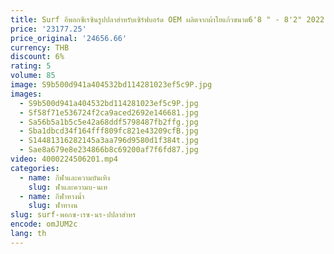 ```yaml
---
title: Surf อีพอกซีเรซินรูปปลาสำหรับเซิร์ฟบอร์ด OEM ผลิตจากผ้าใยแก้วขนาด6'8 " - 8'2" 2022
price: '23177.25'
price_original: '24656.66'
currency: THB
discount: 6%
rating: 5
volume: 85
image: S9b500d941a404532bd114281023ef5c9P.jpg
images:
  - S9b500d941a404532bd114281023ef5c9P.jpg
  - Sf58f71e536724f2ca9aced2692e146681.jpg
  - Sa56b5a1b5c5e42a68ddf5798487fb2ffg.jpg
  - Sba1dbcd34f164fff809fc821e43209cfB.jpg
  - S14481316282145a3aa796d9580d1f384t.jpg
  - Sae8a679e8e234866b8c69200af7f6fd87.jpg
video: 4000224506201.mp4
categories:
  - name: กีฬาและความบันเทิง
    slug: ฬาและความบ-นเท
  - name: กีฬาทางน้ำ
    slug: ฬาทางน
slug: surf-พอกซ-เรซ-นร-ปปลาสำหร
encode: omJUM2c
lang: th
---
```

  
